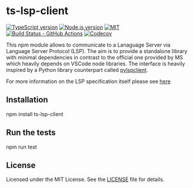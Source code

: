 # ts-lsp-client

[![TypeScript version][ts-badge]][typescript-4-3]
[![Node.js version][nodejs-badge]][nodejs]
[![MIT][license-badge]][license]
[![Build Status - GitHub Actions][gha-badge]][gha-ci]
[![Codecov][codecov-badge]][codecov]

This npm module allows to communicate to a Lanaguage Server via Language Server Protocol (LSP). 
The aim is to provide a standalone library with minimal dependencies in contrast to the official one provided by MS which heavily depends on VSCode node libraries.
The interface is heavily inspired by a Python library counterpart called [pylspclient][pylspclient].

For more information on the LSP specification itself please see [here][lsp]

## Installation

npm install ts-lsp-client

## Run the tests

npm run test

## License

Licensed under the MIT License. See the [LICENSE](https://github.com/ImperiumMaximus/ts-lsp-client/blob/main/LICENSE) file for details.

[ts-badge]: https://img.shields.io/badge/TypeScript-4.3-blue.svg
[nodejs-badge]: https://img.shields.io/badge/Node.js->=%2014.16-yellow.svg
[nodejs]: https://nodejs.org/dist/latest-v14.x/docs/api/
[gha-badge]: https://github.com/ImperiumMaximus/ts-lsp-client/actions/workflows/nodejs.yml/badge.svg
[gha-ci]: https://github.com/ImperiumMaximus/ts-lsp-client/actions/workflows/nodejs.yml
[typescript]: https://www.typescriptlang.org/
[typescript-4-3]: https://www.typescriptlang.org/docs/handbook/release-notes/typescript-4-3.html
[license-badge]: https://img.shields.io/badge/license-MIT-orange.svg
[license]: https://github.com/ImperiumMaximus/ts-lsp-client/blob/main/LICENSE
[jest]: https://facebook.github.io/jest/
[eslint]: https://github.com/eslint/eslint
[prettier]: https://prettier.io
[volta]: https://volta.sh
[volta-getting-started]: https://docs.volta.sh/guide/getting-started
[volta-tomdale]: https://twitter.com/tomdale/status/1162017336699838467?s=20
[gh-actions]: https://github.com/features/actions
[codecov-badge]: https://codecov.io/gh/ImperiumMaximus/ts-lsp-client/branch/master/graph/badge.svg
[codecov]: https://codecov.io/gh/ImperiumMaximus/ts-lsp-client
[pylspclient]: https://github.com/yeger00/pylspclient
[lsp]: https://microsoft.github.io/language-server-protocol/
